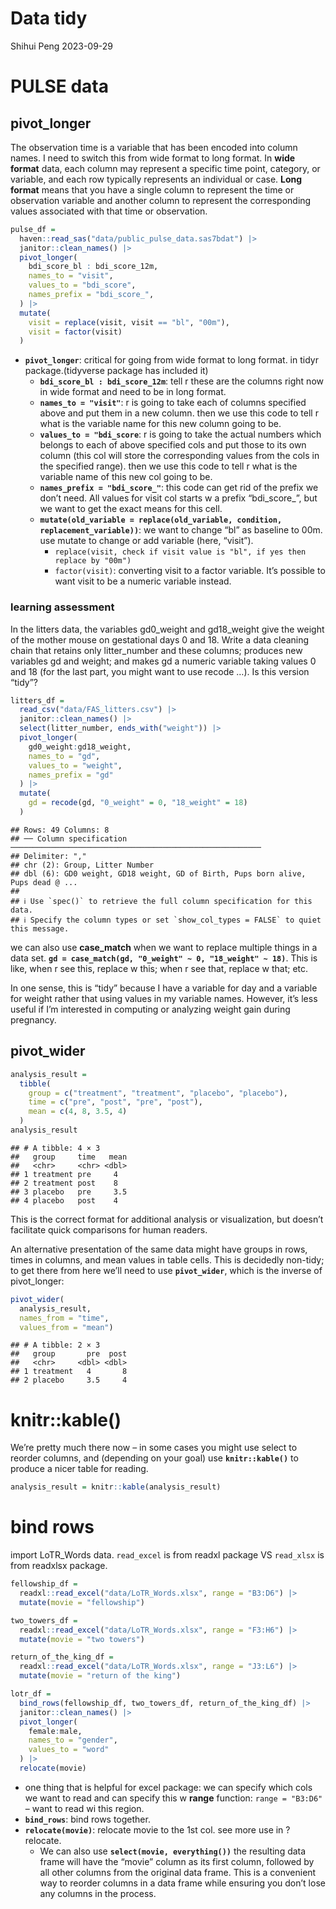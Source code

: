 Data tidy
================
Shihui Peng
2023-09-29

# PULSE data

## pivot_longer

The observation time is a variable that has been encoded into column
names. I need to switch this from wide format to long format. In **wide
format** data, each column may represent a specific time point,
category, or variable, and each row typically represents an individual
or case. **Long format** means that you have a single column to
represent the time or observation variable and another column to
represent the corresponding values associated with that time or
observation.

``` r
pulse_df =
  haven::read_sas("data/public_pulse_data.sas7bdat") |> 
  janitor::clean_names() |> 
  pivot_longer(
    bdi_score_bl : bdi_score_12m,
    names_to = "visit",
    values_to = "bdi_score",
    names_prefix = "bdi_score_",
  ) |> 
  mutate(
    visit = replace(visit, visit == "bl", "00m"),
    visit = factor(visit)
  )
```

- **`pivot_longer`**: critical for going from wide format to long
  format. in tidyr package.(tidyverse package has included it)
  - **`bdi_score_bl : bdi_score_12m`**: tell r these are the columns
    right now in wide format and need to be in long format.
  - **`names_to = "visit"`**: r is going to take each of columns
    specified above and put them in a new column. then we use this code
    to tell r what is the variable name for this new column going to be.
  - **`values_to = "bdi_score`**: r is going to take the actual numbers
    which belongs to each of above specified cols and put those to its
    own column (this col will store the corresponding values from the
    cols in the specified range). then we use this code to tell r what
    is the variable name of this new col going to be.
  - **`names_prefix = "bdi_score_"`**: this code can get rid of the
    prefix we don’t need. All values for visit col starts w a prefix
    “bdi_score\_”, but we want to get the exact means for this cell.
  - **`mutate(old_variable = replace(old_variable, condition, replacement_variable))`**:
    we want to change “bl” as baseline to 00m. use mutate to change or
    add variable (here, “visit”).
    - `replace(visit, check if visit value is "bl", if yes then replace by "00m")`
    - `factor(visit)`: converting visit to a factor variable. It’s
      possible to want visit to be a numeric variable instead.

### learning assessment

In the litters data, the variables gd0_weight and gd18_weight give the
weight of the mother mouse on gestational days 0 and 18. Write a data
cleaning chain that retains only litter_number and these columns;
produces new variables gd and weight; and makes gd a numeric variable
taking values 0 and 18 (for the last part, you might want to use recode
…). Is this version “tidy”?

``` r
litters_df =
  read_csv("data/FAS_litters.csv") |> 
  janitor::clean_names() |> 
  select(litter_number, ends_with("weight")) |> 
  pivot_longer(
    gd0_weight:gd18_weight, 
    names_to = "gd",
    values_to = "weight",
    names_prefix = "gd"
  ) |> 
  mutate(
    gd = recode(gd, "0_weight" = 0, "18_weight" = 18)
  )
```

    ## Rows: 49 Columns: 8
    ## ── Column specification ────────────────────────────────────────────────────────
    ## Delimiter: ","
    ## chr (2): Group, Litter Number
    ## dbl (6): GD0 weight, GD18 weight, GD of Birth, Pups born alive, Pups dead @ ...
    ## 
    ## ℹ Use `spec()` to retrieve the full column specification for this data.
    ## ℹ Specify the column types or set `show_col_types = FALSE` to quiet this message.

we can also use **case_match** when we want to replace multiple things
in a data set.
**`gd = case_match(gd, "0_weight" ~ 0, "18_weight" ~ 18)`**. This is
like, when r see this, replace w this; when r see that, replace w that;
etc.

In one sense, this is “tidy” because I have a variable for day and a
variable for weight rather that using values in my variable names.
However, it’s less useful if I’m interested in computing or analyzing
weight gain during pregnancy.

## pivot_wider

``` r
analysis_result = 
  tibble(
    group = c("treatment", "treatment", "placebo", "placebo"),
    time = c("pre", "post", "pre", "post"),
    mean = c(4, 8, 3.5, 4)
  )
analysis_result
```

    ## # A tibble: 4 × 3
    ##   group     time   mean
    ##   <chr>     <chr> <dbl>
    ## 1 treatment pre     4  
    ## 2 treatment post    8  
    ## 3 placebo   pre     3.5
    ## 4 placebo   post    4

This is the correct format for additional analysis or visualization, but
doesn’t facilitate quick comparisons for human readers.

An alternative presentation of the same data might have groups in rows,
times in columns, and mean values in table cells. This is decidedly
non-tidy; to get there from here we’ll need to use **`pivot_wider`**,
which is the inverse of pivot_longer:

``` r
pivot_wider(
  analysis_result, 
  names_from = "time", 
  values_from = "mean")
```

    ## # A tibble: 2 × 3
    ##   group       pre  post
    ##   <chr>     <dbl> <dbl>
    ## 1 treatment   4       8
    ## 2 placebo     3.5     4

# knitr::kable()

We’re pretty much there now – in some cases you might use select to
reorder columns, and (depending on your goal) use **`knitr::kable()`**
to produce a nicer table for reading.

``` r
analysis_result = knitr::kable(analysis_result)
```

# bind rows

import LoTR_Words data. `read_excel` is from readxl package VS
`read_xlsx` is from readxlsx package.

``` r
fellowship_df = 
  readxl::read_excel("data/LoTR_Words.xlsx", range = "B3:D6") |> 
  mutate(movie = "fellowship")

two_towers_df = 
  readxl::read_excel("data/LoTR_Words.xlsx", range = "F3:H6") |> 
  mutate(movie = "two towers")

return_of_the_king_df = 
  readxl::read_excel("data/LoTR_Words.xlsx", range = "J3:L6") |> 
  mutate(movie = "return of the king")

lotr_df =
  bind_rows(fellowship_df, two_towers_df, return_of_the_king_df) |> 
  janitor::clean_names() |> 
  pivot_longer(
    female:male,
    names_to = "gender",
    values_to = "word"
  ) |> 
  relocate(movie)
```

- one thing that is helpful for excel package: we can specify which cols
  we want to read and can specify this w **range** function:
  `range = "B3:D6"` – want to read wi this region.
- **`bind_rows`**: bind rows together.
- **`relocate(movie)`**: relocate movie to the 1st col. see more use in
  ?relocate.
  - We can also use **`select(movie, everything())`** the resulting data
    frame will have the “movie” column as its first column, followed by
    all other columns from the original data frame. This is a convenient
    way to reorder columns in a data frame while ensuring you don’t lose
    any columns in the process.
